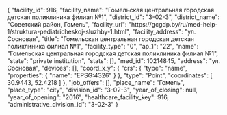 {
    "facility_id": 916,
    "facility_name": "Гомельская центральная городская детская поликлиника филиал №1",
    "district_id": "3-02-3",
    "district_name": "Советский район, Гомель",
    "facility_url": "https:\/\/gcgdp.by\/ru\/med-help-1\/struktura-pediatricheskoj-sluzhby-1.html",
    "facility_address": "ул. Сосновая",
    "title": "Гомельская центральная городская детская поликлиника филиал №1",
    "facility_type": "0",
    "ap_1": "22",
    "name": "Гомельская центральная городская детская поликлиника филиал №1",
    "state": "private institution",
    "stats": [],
    "med_id": 10214845,
    "address": "ул. Сосновая",
    "devices": [],
    "coord_x_y": {
        "crs": {
            "type": "name",
            "properties": {
                "name": "EPSG:4326"
            }
        },
        "type": "Point",
        "coordinates": [
            30.9443,
            52.4218
        ]
    },
    "job_offers": [],
    "place_name": "Гомель",
    "place_type": "city",
    "division_id": "3-02-3",
    "year_of_closing": null,
    "year_of_opening": "2016",
    "healthcare_facility_key": 916,
    "administrative_division_id": "3-02-3"
}